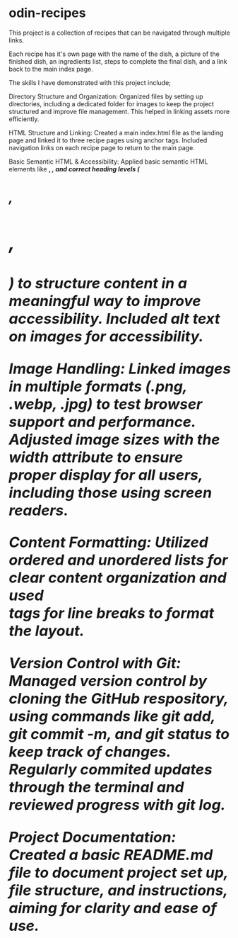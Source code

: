 # odin-recipes
This project is a collection of recipes that can be navigated through multiple links.

Each recipe has it's own page with the name of the dish, a picture of the finished dish, an ingredients list, steps to complete the final dish, and a link back to the main index page.

The skills I have demonstrated with this project include;

Directory Structure and Organization:
Organized files by setting up directories, including a dedicated folder for images to keep the project structured and improve file management. This helped in linking assets more efficiently.

HTML Structure and Linking:
Created a main index.html file as the landing page and linked it to three recipe pages using anchor tags. Included navigation links on each recipe page to return to the main page.

Basic Semantic HTML & Accessibility:
Applied basic semantic HTML elements like <strong>, <em>, and correct heading levels (<h1>,<h2>,<h3>) to structure content in a meaningful way to improve accessibility. Included alt text on images for accessibility. 

Image Handling:
Linked images in multiple formats (.png, .webp, .jpg) to test browser support and performance. Adjusted image sizes with the width attribute to ensure proper display for all users, including those using screen readers.

Content Formatting:
Utilized ordered and unordered lists for clear content organization and used <br> tags for line breaks to format the layout.

Version Control with Git:
Managed version control by cloning the GitHub respository, using commands like git add, git commit -m, and git status to keep track of changes. Regularly commited updates through the terminal and reviewed progress with git log.

Project Documentation:
Created a basic README.md file to document project set up, file structure, and instructions, aiming for clarity and ease of use.

